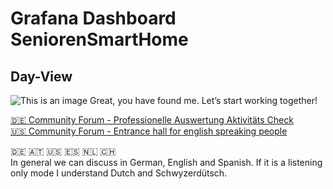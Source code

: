 # Grafana Dashboard SeniorenSmartHome
## Day-View
![This is an image](/images/Professionelle-Auswertung-Aktivität-und-Bewegung-im-Seniorensmarthome-inkusive-Herdabschaltung.png)
Great, you have found me. Let’s start working together!



[🇩🇪 Community Forum - Professionelle Auswertung Aktivitäts Check](https://community.homesmarthome.eu/t/professionelle-auswertung-aktivitaets-check/) \
[🇺🇸 Community Forum - Entrance hall for english spreaking people](https://community.homesmarthome.eu/t/open-source-let-s-work-together-entrance-hall/)

🇩🇪  🇦🇹 🇺🇸 🇪🇸 🇳🇱 🇨🇭 \
In general we can discuss in German, English and Spanish. If it is a listening only mode I understand Dutch and Schwyzerdütsch.
